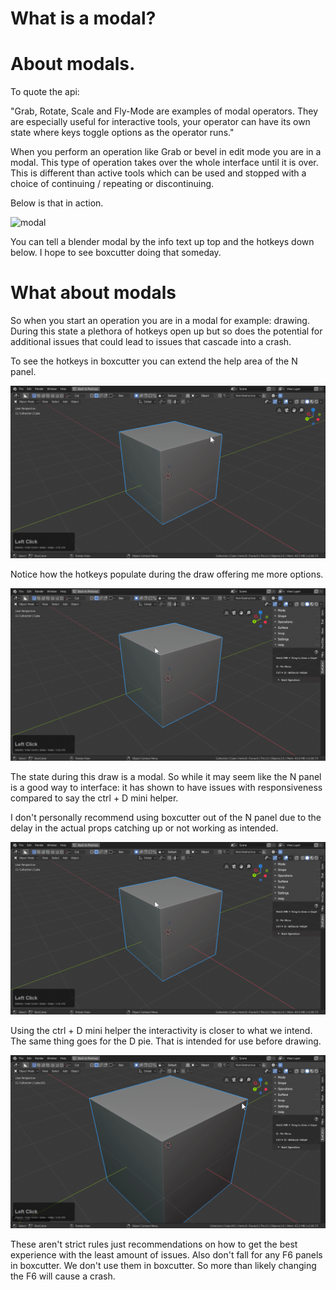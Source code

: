 # What is a modal?

# About modals.

To quote the api:

"Grab, Rotate, Scale and Fly-Mode are examples of modal operators. They are especially useful for interactive tools, your operator can have its own state where keys toggle options as the operator runs."

When you perform an operation like Grab or bevel in edit mode you are in a modal. This type of operation takes over the whole interface until it is over. This is different than active tools which can be used and stopped with a choice of continuing / repeating or discontinuing.

Below is that in action.

![modal](img/modal/m1.gif)

You can tell a blender modal by the info text up top and the hotkeys down below. I hope to see boxcutter doing that someday.

# What about modals

So when you start an operation you are in a modal for example: drawing. During this state a plethora of hotkeys open up but so does the potential for additional issues that could lead to issues that cascade into a crash.

To see the hotkeys in boxcutter you can extend the help area of the N panel.

![modal](img/modal/m2.gif)

Notice how the hotkeys populate during the draw offering me more options.

![modal](img/modal/m3.gif)

The state during this draw is a modal. So while it may seem like the N panel is a good way to interface: it has shown to have issues with responsiveness compared to say the ctrl + D mini helper.

I don't personally recommend using boxcutter out of the N panel due to the delay in the actual props catching up or not working as intended.

![modal](img/modal/m3.gif)

Using the ctrl + D mini helper the interactivity is closer to what we intend. The same thing goes for the D pie. That is intended for use before drawing.

![modal](img/modal/m4.gif)

These aren't strict rules just recommendations on how to get the best experience with the least amount of issues. Also don't fall for any F6 panels in boxcutter. We don't use them in boxcutter. So more than likely changing the F6 will cause a crash.
